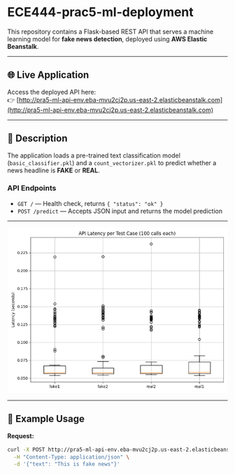 # ECE444-prac5-ml-deployment

This repository contains a Flask-based REST API that serves a machine learning model for **fake news detection**, deployed using **AWS Elastic Beanstalk**.

---

## 🌐 Live Application
Access the deployed API here:  
👉 [http://pra5-ml-api-env.eba-mvu2cj2p.us-east-2.elasticbeanstalk.com](http://pra5-ml-api-env.eba-mvu2cj2p.us-east-2.elasticbeanstalk.com)

---

## 🧠 Description
The application loads a pre-trained text classification model (`basic_classifier.pkl`) and a `count_vectorizer.pkl` to predict whether a news headline is **FAKE** or **REAL**.

### API Endpoints
- `GET /` — Health check, returns `{ "status": "ok" }`
- `POST /predict` — Accepts JSON input and returns the model prediction

---

![API Latency Boxplot](screenshots/latency_boxplot.png)

---

## 🧪 Example Usage

**Request:**
```bash
curl -X POST http://pra5-ml-api-env.eba-mvu2cj2p.us-east-2.elasticbeanstalk.com/predict \
  -H "Content-Type: application/json" \
  -d '{"text": "This is fake news"}'

